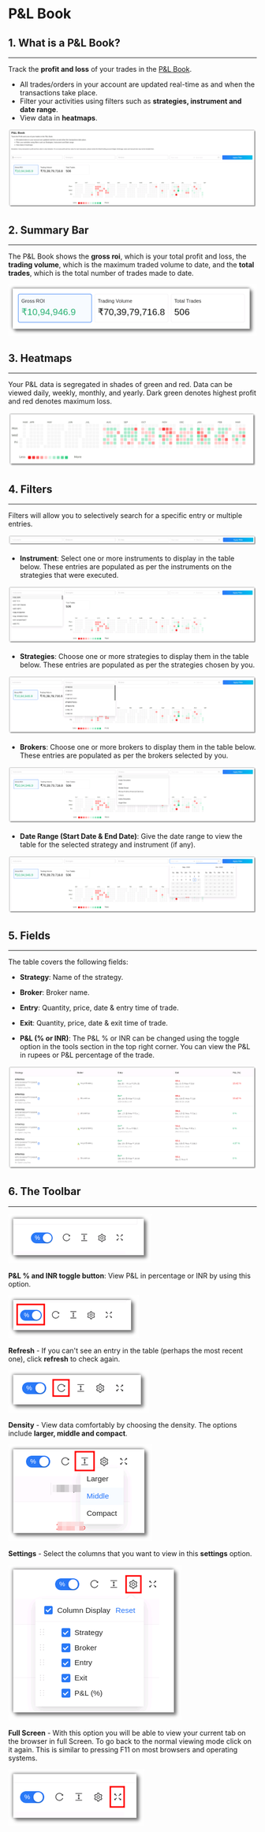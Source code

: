 # P&L Book

## 1. What is a P&L Book?
---

Track the **profit and loss** of your trades in the [P&L Book](https://app.algobulls.com/book/pl).

* All trades/orders in your account are updated real-time as and when the transactions take place. 
* Filter your activities using filters such as **strategies, instrument and date range**.
* View data in **heatmaps**.


[![PnLBook](imgs/pnl.png "Click to Enlarge or Ctrl+Click to open in a new Tab")](imgs/pnl.png)

## 2. Summary Bar
---

The P&L Book shows the **gross roi**, which is your total profit and loss, the **trading volume**, which is the maximum traded volume to date, and the **total trades**, which is the total number of trades made to date.

[![PnLBook](imgs/pnl1.png "Click to Enlarge or Ctrl+Click to open in a new Tab")](imgs/pnl1.png)

## 3. Heatmaps
---

Your P&L data is segregated in shades of green and red. Data can be viewed daily, weekly, monthly, and yearly. Dark green denotes highest profit and red denotes maximum loss.

[![PnLBook](imgs/pnl2.png "Click to Enlarge or Ctrl+Click to open in a new Tab")](imgs/pnl2.png)

## 4. Filters
---

Filters will allow you to selectively search for a specific entry or multiple entries.

[![PnLBook](imgs/pnl3.png "Click to Enlarge or Ctrl+Click to open in a new Tab")](imgs/pnl3.png)

* **Instrument**: Select one or more instruments to display in the table below. 
These entries are populated as per the instruments on the strategies that were executed. 

[![PnLBook](imgs/pnl4.png "Click to Enlarge or Ctrl+Click to open in a new Tab")](imgs/pnl4.png)

* **Strategies**: Choose one or more strategies to display them in the table below. 
These entries are populated as per the strategies chosen by you.

[![PnLBook](imgs/pnl5.png "Click to Enlarge or Ctrl+Click to open in a new Tab")](imgs/pnl5.png)

* **Brokers**: Choose one or more brokers to display them in the table below.
These entries are populated as per the brokers selected by you.

[![PnLBook](imgs/pnl_broker_filter.png "Click to Enlarge or Ctrl+Click to open in a new Tab")](imgs/pnl_broker_filter.png)

* **Date Range (Start Date & End Date)**: Give the date range to view the table for the selected  strategy and instrument (if any).

[![PnLBook](imgs/pnl6.png "Click to Enlarge or Ctrl+Click to open in a new Tab")](imgs/pnl6.png)

## 5. Fields
---

The table covers the following fields:
 
* **Strategy**: Name of the strategy.

* **Broker**: Broker name.

* **Entry**: Quantity, price, date & entry time of trade.

* **Exit**: Quantity, price, date & exit time of trade.

* **P&L (% or INR)**: The P&L % or INR can be changed using the toggle option in the tools section in the top right corner. You can view the P&L in rupees or P&L percentage of the trade.


[![PnLBook](imgs/pnl7.png "Click to Enlarge or Ctrl+Click to open in a new Tab")](imgs/pnl7.png)

## 6. The Toolbar
---

[![Filters](imgs/toolbar1_pnl.png "Click to Enlarge or Ctrl+Click to open in a new Tab")](imgs/pnl.png)

**P&L % and INR toggle button**: View P&L in percentage or INR by using this option. 

[![Filters](imgs/toolbar2_pnl.png "Click to Enlarge or Ctrl+Click to open in a new Tab")](imgs/pnl.png)

**Refresh** - If you can't see an entry in the table (perhaps the most recent one), click **refresh** to check again.

[![Filters](imgs/toolbar3_pnl.png "Click to Enlarge or Ctrl+Click to open in a new Tab")](imgs/pnl.png)

**Density** - View data comfortably by choosing the density. The options include **larger, middle and compact**. 

[![Filters](imgs/toolbar4_pnl.png "Click to Enlarge or Ctrl+Click to open in a new Tab")](imgs/pnl.png)

**Settings** - Select the columns that you want to view in this **settings** option.

[![Filters](imgs/toolbar5_pnl.png "Click to Enlarge or Ctrl+Click to open in a new Tab")](imgs/pnl.png)

**Full Screen** - With this option you will be able to view your current tab on the browser in full Screen. To go back to the normal viewing mode click on it again. This is similar to pressing F11 on most browsers and operating systems.

[![Filters](imgs/toolbar6_pnl.png "Click to Enlarge or Ctrl+Click to open in a new Tab")](imgs/pnl.png)


